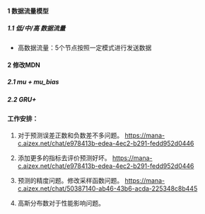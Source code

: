 #### 1 数据流量模型
##### 1.1 低/中/高 数据流量
- 高数据流量：5个节点按照一定模式进行发送数据


#### 2 修改MDN
##### 2.1 mu + mu_bias

##### 2.2 GRU+



#### 工作安排：
1. 对于预测误差正数和负数差不多问题。
https://mana-c.aizex.net/chat/e978413b-edea-4ec2-b291-fedd952d0446

2. 添加更多的指标去评价预测好坏。
https://mana-c.aizex.net/chat/e978413b-edea-4ec2-b291-fedd952d0446

3. 预测的精度问题。修改采样函数问题。
https://mana-c.aizex.net/chat/50387140-ab46-43b6-acda-225348c8b445

4. 高斯分布数对于性能影响问题。